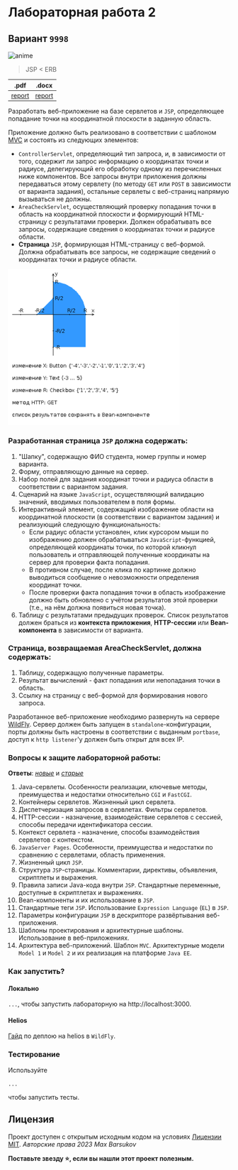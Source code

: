 # Лабораторная работа 2

## Вариант `9998`

<img alt="anime" src="./.resources/anime.gif" height="200">

> JSP < ERB

[//]: # (![Build Status]&#40;https://github.com/maxbarsukov-itmo/web-2/workflows/PHP%20Composer/badge.svg&#41;)

|.pdf|.docx|
|-|-|
| [report](./docs/report.pdf) | [report](./docs/report.docx) |

Разработать веб-приложение на базе сервлетов и `JSP`, определяющее попадание точки на координатной плоскости в заданную область.

Приложение должно быть реализовано в соответствии с шаблоном [MVC](https://en.wikipedia.org/wiki/Model%E2%80%93view%E2%80%93controller) и состоять из следующих элементов:

- `ControllerServlet`, определяющий тип запроса, и, в зависимости от того, содержит ли запрос информацию о координатах точки и радиусе, делегирующий его обработку одному из перечисленных ниже компонентов. Все запросы внутри приложения должны передаваться этому сервлету (по методу `GET` или `POST` в зависимости от варианта задания), остальные сервлеты с веб-страниц напрямую вызываться не должны.
- `AreaCheckServlet`, осуществляющий проверку попадания точки в область на координатной плоскости и формирующий HTML-страницу с результатами проверки. Должен обрабатывать все запросы, содержащие сведения о координатах точки и радиусе области.
- **Страница** `JSP`, формирующая HTML-страницу с веб-формой. Должна обрабатывать все запросы, не содержащие сведений о координатах точки и радиусе области.

<img alt="Areas" src="./.resources/areas.png" height="350">

### Разработанная страница `JSP` должна содержать:

1. "Шапку", содержащую ФИО студента, номер группы и номер варианта. 
2. Форму, отправляющую данные на сервер. 
3. Набор полей для задания координат точки и радиуса области в соответствии с вариантом задания. 
4. Сценарий на языке `JavaScript`, осуществляющий валидацию значений, вводимых пользователем в поля формы. 
5. Интерактивный элемент, содержащий изображение области на координатной плоскости (в соответствии с вариантом задания) и реализующий следующую функциональность:
    - Если радиус области установлен, клик курсором мыши по изображению должен обрабатываться `JavaScript`-функцией, определяющей координаты точки, по которой кликнул пользователь и отправляющей полученные координаты на сервер для проверки факта попадания.
    - В противном случае, после клика по картинке должно выводиться сообщение о невозможности определения координат точки.
    - После проверки факта попадания точки в область изображение должно быть обновлено с учётом результатов этой проверки (т.е., на нём должна появиться новая точка).
6. Таблицу с результатами предыдущих проверок. Список результатов должен браться из **контекста приложения**, **HTTP-сессии** или **Bean-компонента** в зависимости от варианта.


### Страница, возвращаемая AreaCheckServlet, должна содержать:

1. Таблицу, содержащую полученные параметры. 
2. Результат вычислений - факт попадания или непопадания точки в область. 
3. Ссылку на страницу с веб-формой для формирования нового запроса.

Разработанное веб-приложение необходимо развернуть на сервере [WildFly](https://www.wildfly.org/). Сервер должен быть запущен в `standalone`-конфигурации, порты должны быть настроены в соответствии с выданным `portbase`, доступ к `http listener`'у должен быть открыт для всех IP.


### Вопросы к защите лабораторной работы:

**Ответы**: [*новые*](https://github.com/EgorMIt/ITMO/blob/master/2%20-%20%D0%92%D0%B5%D0%B1-%D0%9F%D1%80%D0%BE%D0%B3%D1%80%D0%B0%D0%BC%D0%BC%D0%B8%D1%80%D0%BE%D0%B2%D0%B0%D0%BD%D0%B8%D0%B5/Lab2.md) и [*старые*](https://github.com/AppLoidx/Web-Development-Cheats/blob/master/itmo-university/labs/Lab2.md)

1. Java-сервлеты. Особенности реализации, ключевые методы, преимущества и недостатки относительно `CGI` и `FastCGI`. 
2. Контейнеры сервлетов. Жизненный цикл сервлета. 
3. Диспетчеризация запросов в сервлетах. Фильтры сервлетов. 
4. HTTP-сессии - назначение, взаимодействие сервлетов с сессией, способы передачи идентификатора сессии. 
5. Контекст сервлета - назначение, способы взаимодействия сервлетов с контекстом. 
6. `JavaServer Pages`. Особенности, преимущества и недостатки по сравнению с сервлетами, область применения. 
7. Жизненный цикл `JSP`. 
8. Структура `JSP`-страницы. Комментарии, директивы, объявления, скриптлеты и выражения. 
9. Правила записи Java-кода внутри `JSP`. Стандартные переменные, доступные в скриптлетах и выражениях. 
10. Bean-компоненты и их использование в `JSP`. 
11. Стандартные теги `JSP`. Использование `Expression Language` (`EL`) в `JSP`. 
12. Параметры конфигурации `JSP` в дескрипторе развёртывания веб-приложения. 
13. Шаблоны проектирования и архитектурные шаблоны. Использование в веб-приложениях. 
14. Архитектура веб-приложений. Шаблон `MVC`. Архитектурные модели `Model 1` и `Model 2` и их реализация на платформе `Java EE`.

### Как запустить?

#### Локально

`...`, чтобы запустить лабораторную на http://localhost:3000.

#### Helios

[Гайд](https://github.com/AppLoidx/Web-Development-Cheats/blob/master/itmo-university/%D0%94%D0%B5%D0%BF%D0%BB%D0%BE%D0%B8%D0%BC%202%20%D0%BB%D0%B0%D0%B1%D1%83%20%D0%BD%D0%B0%20helios%2C%20%D0%B8%D1%81%D0%BF%D0%BE%D0%BB%D1%8C%D0%B7%D1%83%D1%8F%20WildFly.md) по деплою на helios в `WildFly`.

### Тестирование

Используйте

    ...

чтобы запустить тесты.

## Лицензия <a name="license"></a>

Проект доступен с открытым исходным кодом на условиях [Лицензии MIT](https://opensource.org/licenses/MIT).
*Авторские права 2023 Max Barsukov*

**Поставьте звезду :star:, если вы нашли этот проект полезным.**
